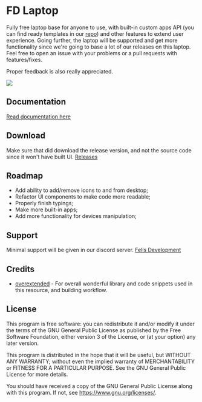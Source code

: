 # FD Laptop

Fully free laptop base for anyone to use, with built-in custom apps API (you can find ready templates in our [repo](https://github.com/FelisDevelopment/fd_laptop_app_templates)) and other features to extend user experience. Going further, the laptop will be supported and get more functionality since we're going to base a lot of our releases on this laptop. Feel free to open an issue with your problems or a pull requests with features/fixes.

Proper feedback is also really appreciated.

![](https://img.shields.io/github/v/release/FelisDevelopment/fd_laptop?logo=github)

## Documentation

[Read documentation here](https://docs.felis.gg/laptop/introduction)

## Download

Make sure that did download the release version, and not the source code since it won't have built UI.
[Releases](https://github.com/FelisDevelopment/fd_laptop/releases)

## Roadmap

- Add ability to add/remove icons to and from desktop;
- Refactor UI components to make code more readable;
- Properly finish typings;
- Make more built-in apps;
- Add more functionality for devices manipulation;

## Support

Minimal support will be given in our discord server. [Felis Development](https://discord.gg/F8SUWwAsDN)

## Credits

- [overextended](https://github.com/overextended/ox_lib) - For overall wonderful library and code snippets used in this resource, and building workflow.

## License

This program is free software: you can redistribute it and/or modify it under the terms of the GNU General Public License as published by the Free Software Foundation, either version 3 of the License, or (at your option) any later version.

This program is distributed in the hope that it will be useful, but WITHOUT ANY WARRANTY; without even the implied warranty of MERCHANTABILITY or FITNESS FOR A PARTICULAR PURPOSE. See the GNU General Public License for more details.

You should have received a copy of the GNU General Public License along with this program. If not, see <https://www.gnu.org/licenses/>.
